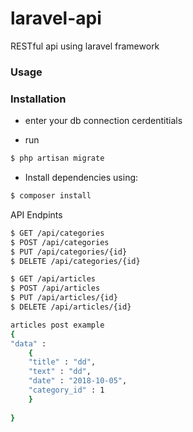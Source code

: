 # laravel-api
RESTful api using laravel framework 

### Usage

### Installation

- enter your db connection cerdentitials 

- run
``` sh
$ php artisan migrate
```

- Install dependencies using: 
``` sh
$ composer install
```
API Endpints
``` sh
$ GET /api/categories
$ POST /api/categories
$ PUT /api/categories/{id} 
$ DELETE /api/categories/{id} 

$ GET /api/articles
$ POST /api/articles
$ PUT /api/articles/{id} 
$ DELETE /api/articles/{id} 

articles post example
{
"data" : 
	{
	"title" : "dd",
	"text" : "dd",
	"date" : "2018-10-05",
	"category_id" : 1
	}
	
}
```
